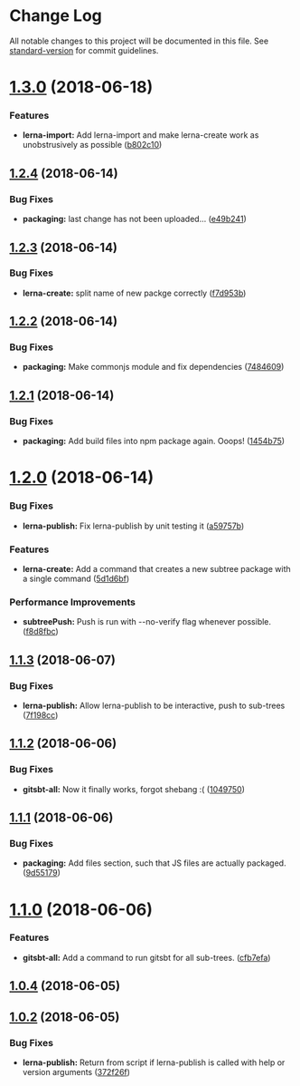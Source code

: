 # Change Log

All notable changes to this project will be documented in this file. See [standard-version](https://github.com/conventional-changelog/standard-version) for commit guidelines.

<a name="1.3.0"></a>
# [1.3.0](https://gitlab.com/mcdrohmann/lerna-subtree-publish/compare/v1.2.4...v1.3.0) (2018-06-18)


### Features

* **lerna-import:** Add lerna-import and make lerna-create work as unobstrusively as possible ([b802c10](https://gitlab.com/mcdrohmann/lerna-subtree-publish/commit/b802c10))



<a name="1.2.4"></a>
## [1.2.4](https://gitlab.com/mcdrohmann/lerna-subtree-publish/compare/v1.2.3...v1.2.4) (2018-06-14)


### Bug Fixes

* **packaging:** last change has not been uploaded... ([e49b241](https://gitlab.com/mcdrohmann/lerna-subtree-publish/commit/e49b241))



<a name="1.2.3"></a>
## [1.2.3](https://gitlab.com/mcdrohmann/lerna-subtree-publish/compare/v1.2.2...v1.2.3) (2018-06-14)


### Bug Fixes

* **lerna-create:** split name of new packge correctly ([f7d953b](https://gitlab.com/mcdrohmann/lerna-subtree-publish/commit/f7d953b))



<a name="1.2.2"></a>
## [1.2.2](https://gitlab.com/mcdrohmann/lerna-subtree-publish/compare/v1.2.1...v1.2.2) (2018-06-14)


### Bug Fixes

* **packaging:** Make commonjs module and fix dependencies ([7484609](https://gitlab.com/mcdrohmann/lerna-subtree-publish/commit/7484609))



<a name="1.2.1"></a>
## [1.2.1](https://gitlab.com/mcdrohmann/lerna-subtree-publish/compare/v1.2.0...v1.2.1) (2018-06-14)


### Bug Fixes

* **packaging:** Add build files into npm package again. Ooops! ([1454b75](https://gitlab.com/mcdrohmann/lerna-subtree-publish/commit/1454b75))



<a name="1.2.0"></a>
# [1.2.0](https://gitlab.com/mcdrohmann/lerna-subtree-publish/compare/v1.1.3...v1.2.0) (2018-06-14)


### Bug Fixes

* **lerna-publish:** Fix lerna-publish by unit testing it ([a59757b](https://gitlab.com/mcdrohmann/lerna-subtree-publish/commit/a59757b))


### Features

* **lerna-create:** Add a command that creates a new subtree package with a single command ([5d1d6bf](https://gitlab.com/mcdrohmann/lerna-subtree-publish/commit/5d1d6bf))


### Performance Improvements

* **subtreePush:** Push is run with --no-verify flag whenever possible. ([f8d8fbc](https://gitlab.com/mcdrohmann/lerna-subtree-publish/commit/f8d8fbc))



<a name="1.1.3"></a>
## [1.1.3](https://gitlab.com/mcdrohmann/lerna-subtree-publish/compare/v1.1.2...v1.1.3) (2018-06-07)


### Bug Fixes

* **lerna-publish:** Allow lerna-publish to be interactive, push to sub-trees ([7f198cc](https://gitlab.com/mcdrohmann/lerna-subtree-publish/commit/7f198cc))



<a name="1.1.2"></a>
## [1.1.2](https://gitlab.com/mcdrohmann/lerna-subtree-publish/compare/v1.1.1...v1.1.2) (2018-06-06)


### Bug Fixes

* **gitsbt-all:** Now it finally works, forgot shebang :( ([1049750](https://gitlab.com/mcdrohmann/lerna-subtree-publish/commit/1049750))



<a name="1.1.1"></a>
## [1.1.1](https://gitlab.com/mcdrohmann/lerna-subtree-publish/compare/v1.1.0...v1.1.1) (2018-06-06)


### Bug Fixes

* **packaging:** Add files section, such that JS files are actually packaged. ([9d55179](https://gitlab.com/mcdrohmann/lerna-subtree-publish/commit/9d55179))



<a name="1.1.0"></a>
# [1.1.0](https://gitlab.com/mcdrohmann/lerna-subtree-publish/compare/v1.0.4...v1.1.0) (2018-06-06)


### Features

* **gitsbt-all:** Add a command to run gitsbt for all sub-trees. ([cfb7efa](https://gitlab.com/mcdrohmann/lerna-subtree-publish/commit/cfb7efa))



<a name="1.0.4"></a>
## [1.0.4](https://gitlab.com/mcdrohmann/lerna-subtree-publish/compare/v1.0.3...v1.0.4) (2018-06-05)



<a name="1.0.2"></a>
## [1.0.2](https://gitlab.com/mcdrohmann/lerna-subtree-publish/compare/v1.0.1...v1.0.2) (2018-06-05)


### Bug Fixes

* **lerna-publish:** Return from script if lerna-publish is called with help or version arguments ([372f26f](https://gitlab.com/mcdrohmann/lerna-subtree-publish/commit/372f26f))
